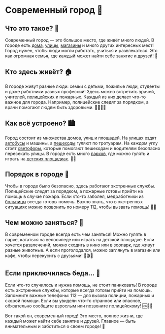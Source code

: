 # Современный город 🌆

## Что это такое? 🤔
Современный город — это большое место, где живёт много людей. В городе есть [дома](house.md), [улицы](street.md), [магазины](market.md) и много других интересных мест! Город нужен, чтобы люди могли работать, учиться и развлекаться. Это как огромная семья, где каждый может найти себе занятие и друзей! 👫

## Кто здесь живёт? 🏠
В городе живут разные люди: семьи с детьми, пожилые люди, студенты и даже работники разных профессий! Здесь можно встретить врачей, учителей, [полицейских](policeman.md) и пожарных. Каждый из них делает что-то важное для города. Например, полицейские следят за порядком, а врачи помогают людям быть здоровыми. 👮‍♂️👩‍⚕️

## Как всё устроено? 🏙️
Город состоит из множества домов, улиц и площадей. На улицах ездят [автобусы](bus.md) и машины, а [пешеходы](pedestrian.md) гуляют по тротуарам. На каждом углу стоят [светофоры](traffic_light.md), которые помогают пешеходам и водителям безопасно пересекать улицы. В городе есть много [парков](city_park.md), где можно гулять и играть на [детских площадках](playground.md). 🌳🚦

## Порядок в городе 🚓
Чтобы в городе было безопасно, здесь работают экстренные службы. Полицейские следят за порядком, а пожарные готовы прийти на помощь в случае пожара. Если кто-то заболел, медработники из [больницы](hospital.md) всегда готовы помочь. Важно знать, что в экстренных ситуациях можно позвонить по номеру 112, чтобы вызвать помощь! 🚒🏥

## Чем можно заняться? 🎉
В современном городе всегда есть чем заняться! Можно гулять в парке, кататься на велосипеде или играть на детской площадке. Если хочется развлечений, можно сходить в кино или в [зоопарк](zoo.md), где живут разные животные. А если проголодался, можно заглянуть в магазин или кафе, чтобы перекусить с друзьями! 🍕🎬🐒

## Если приключилась беда... 🚨
Если что-то случилось и нужна помощь, не стоит паниковать! В городе есть экстренные службы, которые всегда готовы прийти на помощь. Запомните важные телефоны: 112 — для вызова полиции, пожарных и скорой помощи. Если вы увидели что-то странное или опасное, обязательно сообщите взрослым или позвоните полицейскому! 🆘👮‍♀️

Вот такой он, современный город! Это место, полное жизни, где каждый может найти себе занятие и друзей. Главное — быть внимательным и заботиться о своем городе! 🌟